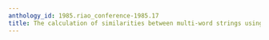 ```yaml
---
anthology_id: 1985.riao_conference-1985.17
title: The calculation of similarities between multi-word strings using a thesaurus
---
```


